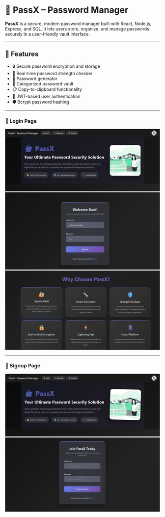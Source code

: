 # 🔐 PassX – Password Manager

**PassX** is a secure, modern password manager built with React, Node.js, Express, and SQL. It lets users store, organize, and manage passwords securely in a user-friendly vault interface.


---

## 🚀 Features

- 🔒 Secure password encryption and storage
- 🧠 Real-time password strength checker
- 🔐 Password generator
- 📁 Categorized password vault
- 📋 Copy-to-clipboard functionality
- 🔐 JWT-based user authentication
- 🛡️ Bcrypt password hashing

---
### 🔐 Login Page
![Login](assets/login0.png)
![Login](assets/login1.png)
![Login](assets/login3.png)

---
### 📝 Signup Page
![Signup](assets/signup.png)
![Signup](assets/signup1.png)
